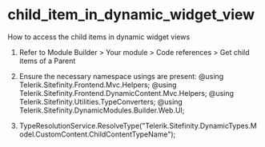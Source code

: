 # child_item_in_dynamic_widget_view
How to access the child items in dynamic widget views

1) Refer to Module Builder  > Your module > Code references > Get child items of a Parent
2) Ensure the necessary namespace usings are present:
@using Telerik.Sitefinity.Frontend.Mvc.Helpers;
@using Telerik.Sitefinity.Frontend.DynamicContent.Mvc.Helpers;
@using Telerik.Sitefinity.Utilities.TypeConverters;
@using Telerik.Sitefinity.DynamicModules.Builder.Web.UI;

3) TypeResolutionService.ResolveType("Telerik.Sitefinity.DynamicTypes.Model.CustomContent.ChildContentTypeName");
